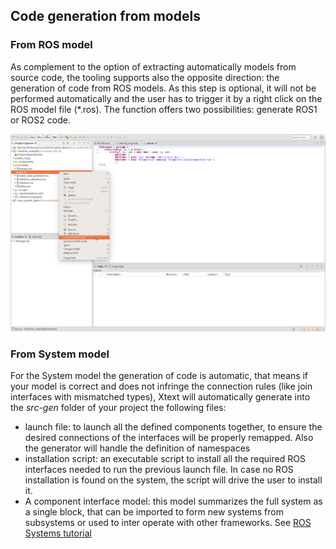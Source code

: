 ## Code generation from models

### From ROS model

As complement to the option of extracting automatically models from source code, the tooling supports also the opposite direction: the generation of code from ROS models. As this step is optional, it will not be performed automatically and the user has to trigger it by a right click on the ROS model file (*.ros). The function offers two possibilities: generate ROS1 or ROS2 code.

![alt text](images/generate_roscode.png)

### From System model

For the System model the generation of code is automatic, that means if your model is correct and does not infringe the connection rules (like join interfaces with mismatched types), Xtext will automatically generate into the *src-gen* folder of your project the following files:

* launch file: to launch all the defined components together, to ensure the desired connections of the interfaces will be properly remapped. Also the generator will handle the definition of namespaces
* installation script: an executable script to install all the required ROS interfaces needed to run the previous launch file. In case no ROS installation is found on the system, the script will drive the user to install it.
* A component interface model: this model summarizes the full system as a single block, that can be imported to form new systems from subsystems or used to inter operate with other frameworks. See [ROS Systems tutorial](NewSystem.md)

